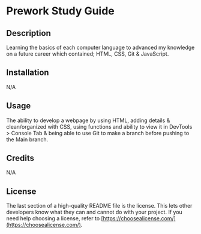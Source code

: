 # Prework Study Guide

## Description

Learning the basics of each computer language to advanced my knowledge on a future career which contained; HTML, CSS, Git & JavaScript.

## Installation

N/A

## Usage

The ability to develop a webpage by using HTML, adding details & clean/organized with CSS, using functions and ability to view it in DevTools > Console Tab & being able to use Git to make a branch before pushing to the Main branch.

## Credits

N/A

## License

The last section of a high-quality README file is the license. This lets other developers know what they can and cannot do with your project. If you need help choosing a license, refer to [https://choosealicense.com/](https://choosealicense.com/).